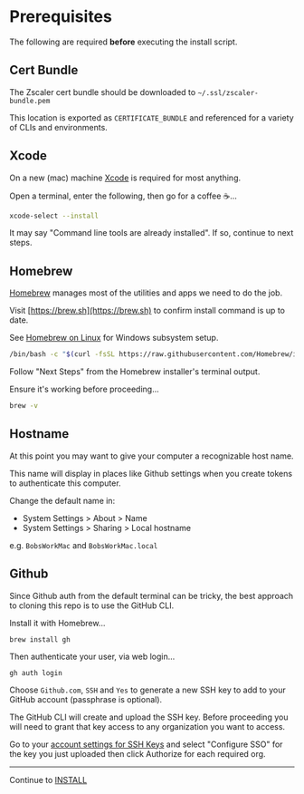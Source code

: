 [Homebrew]: https://docs.brew.sh/
[Xcode]: https://developer.apple.com/xcode/

# Prerequisites

The following are required **before** executing the install script.

## Cert Bundle

The Zscaler cert bundle should be downloaded to `~/.ssl/zscaler-bundle.pem`

This location is exported as `CERTIFICATE_BUNDLE` and referenced for a variety of CLIs and environments.

## Xcode

On a new (mac) machine [Xcode][Xcode] is required for most anything.

Open a terminal, enter the following, then go for a coffee ☕...

```sh
xcode-select --install
```

It may say "Command line tools are already installed". If so, continue to next steps.

## Homebrew

[Homebrew][Homebrew] manages most of the utilities and apps we need to do the job.

Visit [https://brew.sh](https://brew.sh) to confirm install command is up to date.

See [Homebrew on Linux](https://docs.brew.sh/Homebrew-on-Linux) for Windows subsystem setup.

```sh
/bin/bash -c "$(curl -fsSL https://raw.githubusercontent.com/Homebrew/install/master/install.sh)"
```

Follow "Next Steps" from the Homebrew installer's terminal output.

Ensure it's working before proceeding...

```sh
brew -v
```

## Hostname

At this point you may want to give your computer a recognizable host name.

This name will display in places like Github settings when you create tokens to authenticate this computer.

Change the default name in:
- System Settings > About > Name
- System Settings > Sharing > Local hostname

e.g. `BobsWorkMac` and `BobsWorkMac.local`

## Github

Since Github auth from the default terminal can be tricky, the best approach to cloning this repo is to use the GitHub CLI.

Install it with Homebrew...

```
brew install gh
```

Then authenticate your user, via web login...

```
gh auth login
```

Choose `Github.com`, `SSH` and `Yes` to generate a new SSH key to add to your GitHub account
(passphrase is optional).

The GitHub CLI will create and upload the SSH key. Before proceeding you will need to grant that
key access to any organization you want to access.

Go to your [account settings for SSH Keys](https://github.com/settings/keys) and select "Configure
SSO" for the key you just uploaded then click Authorize for each required org.

---
Continue to [INSTALL](./INSTALL.md)
